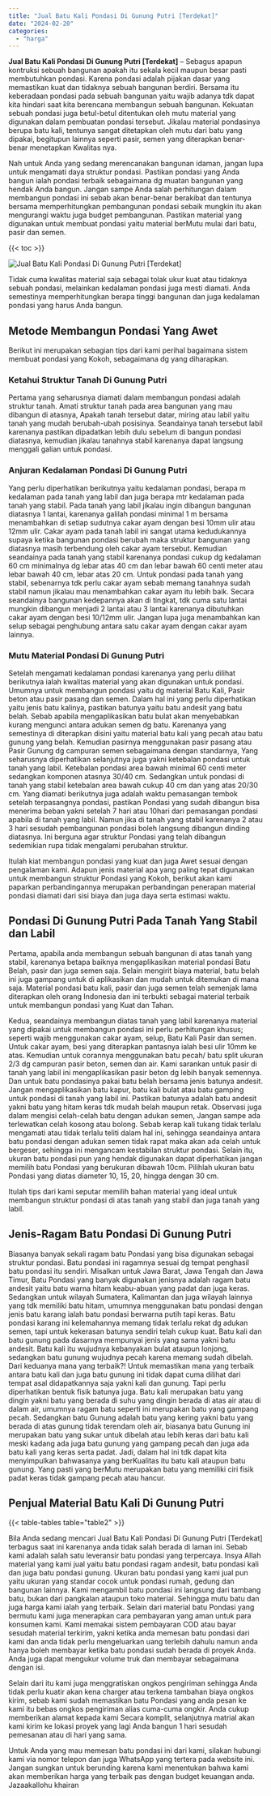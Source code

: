 ```yaml
---
title: "Jual Batu Kali Pondasi Di Gunung Putri [Terdekat]"
date: "2024-02-20"
categories: 
  - "harga"
---
```


**Jual Batu Kali Pondasi Di Gunung Putri \[Terdekat\]** – Sebagus apapun kontruksi sebuah bangunan apakah itu sekala kecil maupun besar pasti membutuhkan pondasi. Karena pondasi adalah pijakan dasar yang memastikan kuat dan tidaknya sebuah bangunan berdiri. Bersama itu keberadaan pondasi pada sebuah bangunan yaitu wajib adanya tdk dapat kita hindari saat kita berencana membangun sebuah bangunan. Kekuatan sebuah pondasi juga betul-betul ditentukan oleh mutu material yang digunakan dalam pembuatan pondasi tersebut. Jikalau material pondasinya berupa batu kali, tentunya sangat ditetapkan oleh mutu dari batu yang dipakai, begitupun lainnya seperti pasir, semen yang diterapkan benar-benar menetapkan Kwalitas nya.

Nah untuk Anda yang sedang merencanakan bangunan idaman, jangan lupa untuk mengamati daya struktur pondasi. Pastikan pondasi yang Anda bangun ialah pondasi terbaik sebagaimana dg muatan bangunan yang hendak Anda bangun. Jangan sampe Anda salah perhitungan dalam membangun pondasi ini sebab akan benar-benar berakibat dan tentunya bersama memperhitungkan pembangunan pondasi sebaik mungkin itu akan mengurangi waktu juga budget pembangunan. Pastikan material yang digunakan untuk membuat pondasi yaitu material berMutu mulai dari batu, pasir dan semen.

{{< toc >}}

![Jual Batu Kali Pondasi Di Gunung Putri [Terdekat]](/images/jual-batu-kali-17.png)

Tidak cuma kwalitas material saja sebagai tolak ukur kuat atau tidaknya sebuah pondasi, melainkan kedalaman pondasi juga mesti diamati. Anda semestinya memperhitungkan berapa tinggi bangunan dan juga kedalaman pondasi yang harus Anda bangun.

## Metode Membangun Pondasi Yang Awet

Berikut ini merupakan sebagian tips dari kami perihal bagaimana sistem membuat pondasi yang Kokoh, sebagaimana dg yang diharapkan.

### Ketahui Struktur Tanah Di Gunung Putri

Pertama yang seharusnya diamati dalam membangun pondasi adalah struktur tanah. Amati struktur tanah pada area bangunan yang mau dibangun di atasnya, Apakah tanah tersebut datar, miring atau labil yaitu tanah yang mudah berubah-ubah posisinya. Seandainya tanah tersebut labil karenanya pastikan dipadatkan lebih dulu sebelum di bangun pondasi diatasnya, kemudian jikalau tanahnya stabil karenanya dapat langsung menggali galian untuk pondasi.

### Anjuran Kedalaman Pondasi Di Gunung Putri

Yang perlu diperhatikan berikutnya yaitu kedalaman pondasi, berapa m kedalaman pada tanah yang labil dan juga berapa mtr kedalaman pada tanah yang stabil. Pada tanah yang labil jikalau ingin dibangun bangunan diatasnya 1 lantai, karenanya galilah pondasi minimal 1 m bersama menambahkan di setiap sudutnya cakar ayam dengan besi 10mm ulir atau 12mm ulir. Cakar ayam pada tanah labil ini sangat utama kedudukannya supaya ketika bangunan pondasi berubah maka struktur bangunan yang diatasnya masih terbendung oleh cakar ayam tersebut. Kemudian seandainya pada tanah yang stabil karenanya pondasi cukup dg kedalaman 60 cm minimalnya dg lebar atas 40 cm dan lebar bawah 60 centi meter atau lebar bawah 40 cm, lebar atas 20 cm. Untuk pondasi pada tanah yang stabil, sebenarnya tdk perlu cakar ayam sebab memang tanahnya sudah stabil namun jikalau mau menambahkan cakar ayam itu lebih baik. Secara seandainya bangunan kedepannya akan di tingkat, tdk cuma satu lantai mungkin dibangun menjadi 2 lantai atau 3 lantai karenanya dibutuhkan cakar ayam dengan besi 10/12mm ulir. Jangan lupa juga menambahkan kan selup sebagai penghubung antara satu cakar ayam dengan cakar ayam lainnya.

### Mutu Material Pondasi Di Gunung Putri

Setelah mengamati kedalaman pondasi karenanya yang perlu dilihat berikutnya ialah kwalitas material yang akan digunakan untuk pondasi. Umumnya untuk membangun pondasi yaitu dg material Batu Kali, Pasir beton atau pasir pasang dan semen. Dalam hal ini yang perlu diperhatikan yaitu jenis batu kalinya, pastikan batunya yaitu batu andesit yang batu belah. Sebab apabila mengaplikasikan batu bulat akan menyebabkan kurang mengunci antara adukan semen dg batu. Karenanya yang semestinya di diterapkan disini yaitu material batu kali yang pecah atau batu gunung yang belah. Kemudian pasirnya menggunakan pasir pasang atau Pasir Gunung dg campuran semen sebagaimana dengan standarnya, Yang seharusnya diperhatikan selanjutnya juga yakni ketebalan pondasi untuk tanah yang labil. Ketebalan pondasi area bawah minimal 60 centi meter sedangkan komponen atasnya 30/40 cm. Sedangkan untuk pondasi di tanah yang stabil ketebalan area bawah cukup 40 cm dan yang atas 20/30 cm. Yang diamati berikutnya juga adalah waktu pemasangan tembok setelah terpasangnya pondasi, pastikan Pondasi yang sudah dibangun bisa menerima beban yakni setelah 7 hari atau 10hari dari pemasangan pondasi apabila di tanah yang labil. Namun jika di tanah yang stabil karenanya 2 atau 3 hari sesudah pembangunan pondasi boleh langsung dibangun dinding diatasnya. Ini berguna agar struktur Pondasi yang telah dibangun sedemikian rupa tidak mengalami perubahan struktur.

Itulah kiat membangun pondasi yang kuat dan juga Awet sesuai dengan pengalaman kami. Adapun jenis material apa yang paling tepat digunakan untuk membangun struktur Pondasi yang Kokoh, berikut akan kami paparkan perbandingannya merupakan perbandingan penerapan material pondasi diamati dari sisi biaya dan juga daya serta estimasi waktu.

## Pondasi Di Gunung Putri Pada Tanah Yang Stabil dan Labil

Pertama, apabila anda membangun sebuah bangunan di atas tanah yang stabil, karenanya betapa baiknya mengaplikasikan material pondasi Batu Belah, pasir dan juga semen saja. Selain mengirit biaya material, batu belah ini juga gampang untuk di aplikasikan dan mudah untuk ditemukan di mana saja. Material pondasi batu kali, pasir dan juga semen telah semenjak lama diterapkan oleh orang Indonesia dan ini terbukti sebagai material terbaik untuk membangun pondasi yang Kuat dan Tahan.

Kedua, seandainya membangun diatas tanah yang labil karenanya material yang dipakai untuk membangun pondasi ini perlu perhitungan khusus; seperti wajib menggunakan cakar ayam, selup, Batu Kali Pasir dan semen. Untuk cakar ayam, besi yang diterapkan pantasnya ialah besi ulir 10mm ke atas. Kemudian untuk corannya menggunakan batu pecah/ batu split ukuran 2/3 dg campuran pasir beton, semen dan air. Kami sarankan untuk pasir di tanah yang labil ini mengaplikasikan pasir beton dg lebih banyak semennya. Dan untuk batu pondasinya pakai batu belah bersama jenis batunya andesit. Jangan mengaplikasikan batu kapur, batu kali bulat atau batu gamping untuk pondasi di tanah yang labil ini. Pastikan batunya adalah batu andesit yakni batu yang hitam keras tdk mudah belah maupun retak. Observasi juga dalam mengisi celah-celah batu dengan adukan semen, Jangan sampe ada terlewatkan celah kosong atau bolong. Sebab kerap kali tukang tidak terlalu mengamati atau tidak terlalu teliti dalam hal ini, sehingga seandainya antara batu pondasi dengan adukan semen tidak rapat maka akan ada celah untuk bergeser, sehingga ini mengancam kestabilan struktur pondasi. Selain itu, ukuran batu pondasi pun yang hendak digunakan dapat diperhatikan jangan memilih batu Pondasi yang berukuran dibawah 10cm. Pilihlah ukuran batu Pondasi yang diatas diameter 10, 15, 20, hingga dengan 30 cm.

Itulah tips dari kami seputar memilih bahan material yang ideal untuk membangun struktur pondasi di atas tanah yang stabil dan juga tanah yang labil.

## Jenis-Ragam Batu Pondasi Di Gunung Putri

Biasanya banyak sekali ragam batu Pondasi yang bisa digunakan sebagai struktur pondasi. Batu pondasi ini ragamnya sesuai dg tempat penghasil batu pondasi itu sendiri. Misalkan untuk Jawa Barat, Jawa Tengah dan Jawa Timur, Batu Pondasi yang banyak digunakan jenisnya adalah ragam batu andesit yaitu batu warna hitam keabu-abuan yang padat dan juga keras. Sedangkan untuk wilayah Sumatera, Kalimantan dan juga wilayah lainnya yang tdk memiliki batu hitam, umumnya menggunakan batu pondasi dengan jenis batu karang ialah batu pondasi berwarna putih tapi keras. Batu pondasi karang ini kelemahannya memang tidak terlalu rekat dg adukan semen, tapi untuk kekerasan batunya sendiri telah cukup kuat. Batu kali dan batu gunung pada dasarnya mempunyai jenis yang sama yakni batu andesit. Batu kali itu wujudnya kebanyakan bulat ataupun lonjong, sedangkan batu gunung wujudnya pecah karena memang sudah dibelah. Dari keduanya mana yang terbaik?! Untuk memastikan mana yang terbaik antara batu kali dan juga batu gunung ini tidak dapat cuma dilihat dari tempat asal didapatkannya saja yakni kali dan gunung. Tapi perlu diperhatikan bentuk fisik batunya juga. Batu kali merupakan batu yang dingin yakni batu yang berada di suhu yang dingin berada di atas air atau di dalam air, umumnya ragam batu seperti ini merupakan batu yang gampang pecah. Sedangkan batu Gunung adalah batu yang kering yakni batu yang berada di atas gunung tidak terendam oleh air, biasanya batu Gunung ini merupakan batu yang sukar untuk dibelah atau lebih keras dari batu kali meski kadang ada juga batu gunung yang gampang pecah dan juga ada batu kali yang keras serta padat. Jadi, dalam hal ini tdk dapat kita menyimpulkan bahwasanya yang berKualitas itu batu kali ataupun batu gunung. Yang pasti yang berMutu merupakan batu yang memiliki ciri fisik padat keras tidak gampang pecah atau hancur.

## Penjual Material Batu Kali Di Gunung Putri

{{< table-tables table="table2" >}}

Bila Anda sedang mencari Jual Batu Kali Pondasi Di Gunung Putri \[Terdekat\] terbagus saat ini karenanya anda tidak salah berada di laman ini. Sebab kami adalah salah satu leveransir batu pondasi yang terpercaya. Insya Allah material yang kami jual yaitu batu pondasi ragam andesit, batu pondasi kali dan juga batu pondasi gunung. Ukuran batu pondasi yang kami jual pun yaitu ukuran yang standar cocok untuk pondasi rumah, gedung dan bangunan lainnya. Kami mengambil batu pondasi ini langsung dari tambang batu, bukan dari pangkalan ataupun toko material. Sehingga mutu batu dan juga harga kami ialah yang terbaik. Selain dari material batu Pondasi yang bermutu kami juga menerapkan cara pembayaran yang aman untuk para konsumen kami. Kami memakai sistem pembayaran COD atau bayar sesudah material terkirim, yakni ketika anda memesan batu pondasi dari kami dan anda tidak perlu mengeluarkan uang terlebih dahulu namun anda hanya boleh membayar ketika batu pondasi sudah berada di proyek Anda. Anda juga dapat mengukur volume truk dan membayar sebagaimana dengan isi.

Selain dari itu kami juga menggratiskan ongkos pengiriman sehingga Anda tidak perlu kuatir akan kena charger atau terkena tambahan biaya ongkos kirim, sebab kami sudah memastikan batu Pondasi yang anda pesan ke kami itu bebas ongkos pengiriman alias cuma-cuma ongkir. Anda cukup memberikan alamat kepada kami Secara komplit, selanjutnya matrial akan kami kirim ke lokasi proyek yang lagi Anda bangun 1 hari sesudah pemesanan atau di hari yang sama.

Untuk Anda yang mau memesan batu pondasi ini dari kami, silakan hubungi kami via nomor telepon dan juga WhatsApp yang tertera pada website ini. Jangan sungkan untuk berunding karena kami menentukan bahwa kami akan memberikan harga yang terbaik pas dengan budget keuangan anda. Jazaakallohu khairan
